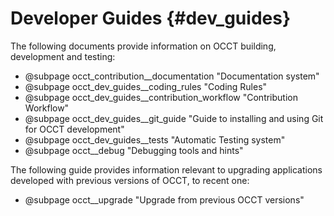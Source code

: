  Developer Guides {#dev_guides}
================

The following documents provide information on OCCT building, development and testing:

* @subpage occt_contribution__documentation "Documentation system"
* @subpage occt_dev_guides__coding_rules "Coding Rules"
* @subpage occt_dev_guides__contribution_workflow "Contribution Workflow"
* @subpage occt_dev_guides__git_guide "Guide to installing and using Git for OCCT development"
* @subpage occt_dev_guides__tests "Automatic Testing system"
* @subpage occt__debug "Debugging tools and hints"

The following guide provides information relevant to upgrading applications developed with previous versions of OCCT, to recent one:

* @subpage occt__upgrade "Upgrade from previous OCCT versions"
